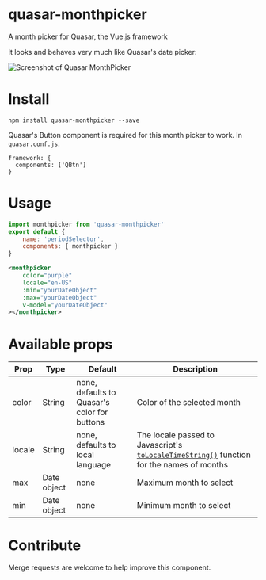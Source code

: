 # quasar-monthpicker
A month picker for Quasar, the Vue.js framework

It looks and behaves very much like Quasar's date picker:

![Screenshot of Quasar MonthPicker](https://louisameline.github.io/quasar-monthpicker/doc/quasar-monthpicker.png)

# Install

```
npm install quasar-monthpicker --save
```
Quasar's Button component is required for this month picker to work. In `quasar.conf.js`:

```
framework: {
  components: ['QBtn']
}
```

# Usage
```javascript
import monthpicker from 'quasar-monthpicker'
export default {
	name: 'periodSelector',
	components: { monthpicker }
}
```
```xml
<monthpicker
	color="purple"
	locale="en-US"
	:min="yourDateObject"
	:max="yourDateObject"
	v-model="yourDateObject"
></monthpicker>
```

# Available props


| Prop                  | Type            | Default     | Description                              |
|-----------------------|-----------------|-------------|------------------------------------------|
| color                 | String          | none, defaults to Quasar's color for buttons    | Color of the selected month           |
| locale                | String          | none, defaults to local language                | The locale passed to Javascript's [`toLocaleTimeString()`](https://developer.mozilla.org/fr/docs/Web/JavaScript/Reference/Objets_globaux/Date/toLocaleTimeString) function for the names of months                      |
| max                   | Date object     | none        | Maximum month to select                   |
| min                   | Date object     | none        | Minimum month to select                   |

# Contribute

Merge requests are welcome to help improve this component.
